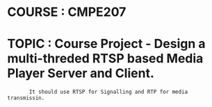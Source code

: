 # COURSE : CMPE207
# TOPIC  : Course Project - Design a multi-threded RTSP based Media Player Server and Client.
           It should use RTSP for Signalling and RTP for media transmissin.


